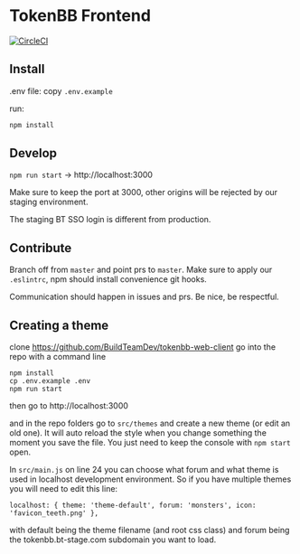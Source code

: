 # TokenBB Frontend
[![CircleCI](https://circleci.com/gh/BuildTeamDev/tokenbb-web-client/tree/master.svg?style=svg)](https://circleci.com/gh/BuildTeamDev/tokenbb-web-client/tree/master)

## Install

.env file: copy `.env.example`

run:
```sh
npm install
```

## Develop

`npm run start` -> http://localhost:3000

Make sure to keep the port at 3000, 
other origins will be rejected 
by our staging environment.

The staging BT SSO login is different from production. 

## Contribute

Branch off from `master` and point prs to `master`.
Make sure to apply our `.eslintrc`,
npm should install convenience git hooks.

Communication should happen in issues and prs.
Be nice, be respectful.

## Creating a theme

clone https://github.com/BuildTeamDev/tokenbb-web-client
go into the repo with a command line
```
npm install
cp .env.example .env
npm run start
```
then go to
http://localhost:3000

and in the repo folders go to `src/themes` and create a new theme (or edit an old one). It will auto reload  the style when you change something the moment you save the file. You just need to keep the console with `npm start` open.

In `src/main.js` on line 24 you can choose what forum and what theme is used in localhost development environment. So if you have multiple themes you will need to edit this line:
```javacript
localhost: { theme: 'theme-default', forum: 'monsters', icon: 'favicon_teeth.png' },
```
with default being the theme filename (and root css class) and forum being the tokenbb.bt-stage.com subdomain you want to load.
